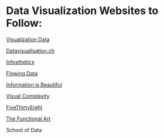 # Data Visualization Websites to Follow: 

<a href="http://www.visualisingdata.com" target="_blank">Visualization Data</a>

<a href="https://datavisualization.ch/" target="_blank">Datavisualisation.ch</a>

<a href="http://infosthetics.com/" target="_blank">Infosthetics</a>

<a href="http://flowingdata.com/" target="_blank">Flowing Data</a>

<a href="http://www.informationisbeautiful.net/" target="_blank">Information is Beautiful</a>

<a href="http://www.visualcomplexity.com/" target="_blank">Visual Complexity</a>

<a href="https://fivethirtyeight.com/" target="_blank">FiveThirtyEight</a>

<a href="http://www.thefunctionalart.com/">The Functional Art</a>

School of Data

